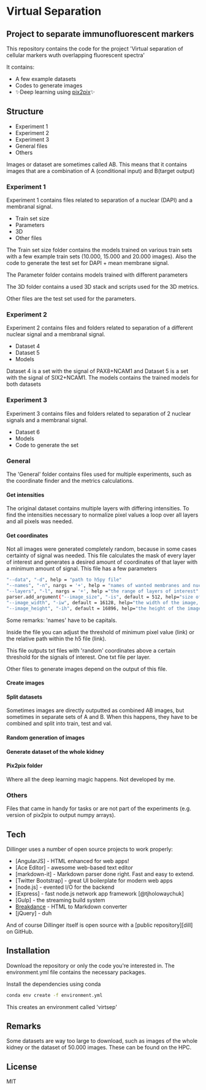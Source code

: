 # Virtual Separation 
## Project to separate immunofluorescent markers 


This repository contains the code for the project 'Virtual separation of cellular markers wuth overlapping fluorescent spectra'

It contains:
- A few example datasets
- Codes to generate images
- ✨Deep learning using [pix2pix](https://github.com/junyanz/pytorch-CycleGAN-and-pix2pix)✨

## Structure

- Experiment 1
- Experiment 2
- Experiment 3
- General files 
- Others

Images or dataset are sometimes called AB. This means that it contains images that are a combination of A (conditional input) and B(target output)

### Experiment 1
Experiment 1 contains files related to separation of a nuclear (DAPI) and a membranal signal. 

- Train set size
- Parameters
- 3D
- Other files 

The Train set size folder contains the models trained on various train sets with a few example train sets (10.000, 15.000 and 20.000 images). Also the code to generate the test set for DAPI + mean membrane signal. 

The Parameter folder contains models trained with different parameters

The 3D folder contains a used 3D stack and scripts used for the 3D metrics.

Other files are the test set used for the parameters. 

### Experiment 2
Experiment 2 contains files and folders related to separation of a different nuclear signal and a membranal signal. 

- Dataset 4
- Dataset 5
- Models 

Dataset 4 is a set with the signal of PAX8+NCAM1 and Dataset 5 is a set with the signal of SIX2+NCAM1. The models contains the trained models for both datasets

### Experiment 3
Experiment 3 contains files and folders related to separation of 2 nuclear signals and a membranal signal. 

- Dataset 6
- Models
- Code to generate the set 

### General 
The 'General' folder contains files used for multiple experiments, such as the coordinate finder and the metrics calculations.

#### Get intensities
The original dataset contains multiple layers with differing intensities. To find the intensities necessary to normalize pixel values a loop over all layers and all pixels was needed. 

#### Get coordinates
Not all images were generated completely random, because in some cases certainty of signal was needed. This file calculates the mask of every layer of interest and generates a desired amount of coordinates of that layer with a minimum amount of signal. This file has a few parameters 

```sh
"--data", "-d", help = "path to h5py file"
"--names", "-n", nargs = '+', help = "names of wanted membranes and nuclei", type = str
"--layers", "-l", nargs = '+', help ="the range of layers of interest"
parser.add_argument("--image_size", "-is", default = 512, help="size of the image, square")
"--image_width", "-iw", default = 16128, help="the width of the image, default is 16128"
"--image_height", "-ih", default = 16896, help="the height of the image, default is 16896"
```

Some remarks: 'names' have to be capitals. 

Inside the file you can adjust the threshold of minimum pixel value (link) or the relative path within the h5 file (link). 

This file outputs txt files with 'random' coordinates above a certain threshold for the signals of interest. One txt file per layer.  

Other files to generate images depend on the output of this file. 

#### Create images
#### Split datasets
Sometimes images are directly outputted as combined AB images, but sometimes in separate sets of A and B. When this happens, they have to be combined and split into train, test and val. 

#### Random generation of images 
#### Generate dataset of the whole kidney 
#### Pix2pix folder 
Where all the deep learning magic happens. Not developed by me. 

### Others
Files that came in handy for tasks or are not part of the experiments (e.g. version of pix2pix to output numpy arrays). 

## Tech

Dillinger uses a number of open source projects to work properly:

- [AngularJS] - HTML enhanced for web apps!
- [Ace Editor] - awesome web-based text editor
- [markdown-it] - Markdown parser done right. Fast and easy to extend.
- [Twitter Bootstrap] - great UI boilerplate for modern web apps
- [node.js] - evented I/O for the backend
- [Express] - fast node.js network app framework [@tjholowaychuk]
- [Gulp] - the streaming build system
- [Breakdance](https://breakdance.github.io/breakdance/) - HTML
to Markdown converter
- [jQuery] - duh

And of course Dillinger itself is open source with a [public repository][dill]
 on GitHub.

## Installation

Download the repository or only the code you're interested in. The environment.yml file contains the necessary packages. 

Install the dependencies using conda 

```sh
conda env create -f environment.yml
```

This creates an environment called 'virtsep'

## Remarks
Some datasets are way too large to download, such as images of the whole kidney or the dataset of 50.000 images. These can be found on the HPC.


## License

MIT


